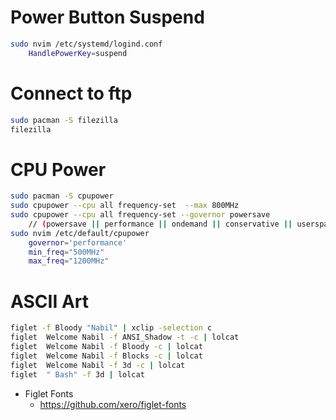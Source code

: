 # Power Button Suspend
```Bash
sudo nvim /etc/systemd/logind.conf
    HandlePowerKey=suspend
```

# Connect to ftp
```Bash
sudo pacman -S filezilla
filezilla
```
# CPU Power
```Bash
sudo pacman -S cpupower
sudo cpupower --cpu all frequency-set  --max 800MHz
sudo cpupower --cpu all frequency-set --governor powersave
    // (powersave || performance || ondemand || conservative || userspace)
sudo nvim /etc/default/cpupower
    governor='performance'
    min_freq="500MHz"
    max_freq="1200MHz"
```
# ASCII Art
```Bash
figlet -f Bloody "Nabil" | xclip -selection c
figlet  Welcome Nabil -f ANSI_Shadow -t -c | lolcat
figlet  Welcome Nabil -f Bloody -c | lolcat
figlet  Welcome Nabil -f Blocks -c | lolcat
figlet  Welcome Nabil -f 3d -c | lolcat
figlet  " Bash" -f 3d | lolcat
```
- Figlet Fonts
    - https://github.com/xero/figlet-fonts
